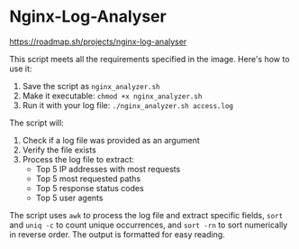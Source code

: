 # Nginx-Log-Analyser

https://roadmap.sh/projects/nginx-log-analyser

This script meets all the requirements specified in the image. Here's how to use it:

1. Save the script as `nginx_analyzer.sh`
2. Make it executable: `chmod +x nginx_analyzer.sh`
3. Run it with your log file: `./nginx_analyzer.sh access.log`

The script will:
1. Check if a log file was provided as an argument
2. Verify the file exists
3. Process the log file to extract:
   - Top 5 IP addresses with most requests
   - Top 5 most requested paths
   - Top 5 response status codes
   - Top 5 user agents

The script uses `awk` to process the log file and extract specific fields, `sort` and `uniq -c` to count unique occurrences, and `sort -rn` to sort numerically in reverse order. The output is formatted for easy reading.
